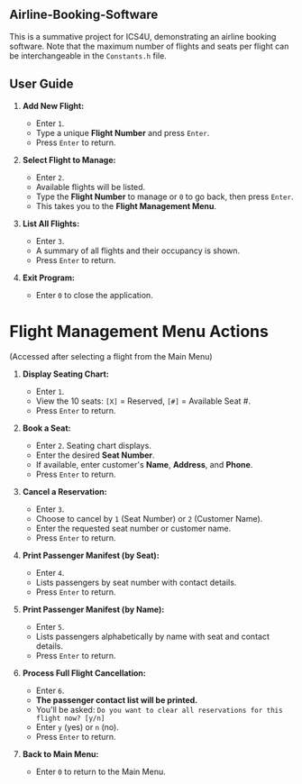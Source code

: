 ## Airline-Booking-Software
This is a summative project for ICS4U, demonstrating an airline booking software. Note that the maximum number of flights and seats per flight can be interchangeable in the `Constants.h` file.

## User Guide

1.  **Add New Flight:**
    *   Enter `1`.
    *   Type a unique **Flight Number** and press `Enter`.
    *   Press `Enter` to return.

2.  **Select Flight to Manage:**
    *   Enter `2`.
    *   Available flights will be listed.
    *   Type the **Flight Number** to manage or `0` to go back, then press `Enter`.
    *   This takes you to the **Flight Management Menu**.

3.  **List All Flights:**
    *   Enter `3`.
    *   A summary of all flights and their occupancy is shown.
    *   Press `Enter` to return.

0.  **Exit Program:**
    *   Enter `0` to close the application.

# Flight Management Menu Actions
(Accessed after selecting a flight from the Main Menu)

1.  **Display Seating Chart:**
    *   Enter `1`.
    *   View the 10 seats: `[X]` = Reserved, `[#]` = Available Seat #.
    *   Press `Enter` to return.

2.  **Book a Seat:**
    *   Enter `2`. Seating chart displays.
    *   Enter the desired **Seat Number**.
    *   If available, enter customer's **Name**, **Address**, and **Phone**.
    *   Press `Enter` to return.

3.  **Cancel a Reservation:**
    *   Enter `3`.
    *   Choose to cancel by `1` (Seat Number) or `2` (Customer Name).
    *   Enter the requested seat number or customer name.
    *   Press `Enter` to return.

4.  **Print Passenger Manifest (by Seat):**
    *   Enter `4`.
    *   Lists passengers by seat number with contact details.
    *   Press `Enter` to return.

5.  **Print Passenger Manifest (by Name):**
    *   Enter `5`.
    *   Lists passengers alphabetically by name with seat and contact details.
    *   Press `Enter` to return.

6.  **Process Full Flight Cancellation:**
    *   Enter `6`.
    *   **The passenger contact list will be printed.**
    *   You'll be asked: `Do you want to clear all reservations for this flight now? [y/n]`
    *   Enter `y` (yes) or `n` (no).
    *   Press `Enter` to return.

0.  **Back to Main Menu:**
    *   Enter `0` to return to the Main Menu.
